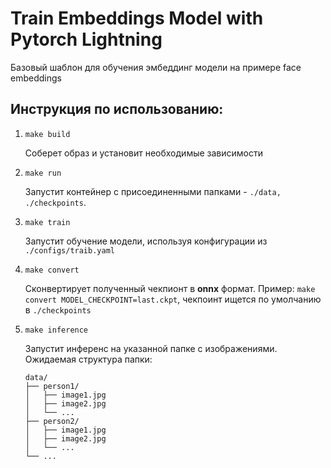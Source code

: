 # Train Embeddings Model with Pytorch Lightning

Базовый шаблон для обучения эмбеддинг модели на примере face embeddings

## Инструкция по использованию:

1. `make build`

   Соберет образ и установит необходимые зависимости

1. `make run`

   Запустит контейнер с присоединенными папками - `./data, ./checkpoints`.

1. `make train`

   Запустит обучение модели, используя конфигурации из `./configs/traib.yaml`

1. `make convert`

   Сконвертирует полученный чекпионт в **onnx** формат.
   Пример: `make convert MODEL_CHECKPOINT=last.ckpt`, чекпоинт ищется по умолчанию в `./checkpoints`

1. `make inference`

   Запустит инференс на указанной папке с изображениями.
   Ожидаемая структура папки:

   ```
   data/
   ├── person1/
   │   ├── image1.jpg
   │   ├── image2.jpg
   │   └── ...
   ├── person2/
   │   ├── image1.jpg
   │   ├── image2.jpg
   │   └── ...
   └── ...
   ```
